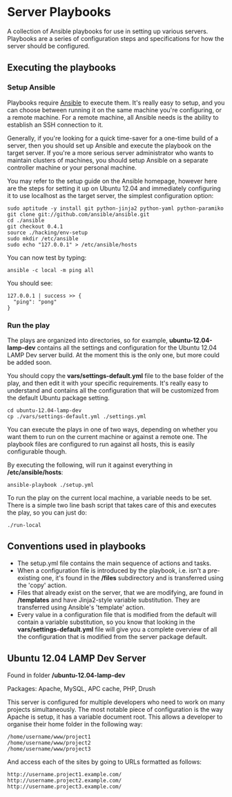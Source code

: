 Server Playbooks
========================

A collection of Ansible playbooks for use in setting up various servers.
Playbooks are a series of configuration steps and specifications for how the
server should be configured.

Executing the playbooks
---------------------------

### Setup Ansible

Playbooks require [Ansible][1] to execute them. It's really easy to setup, and
you can choose between running it on the same machine you're configuring, or a
remote machine. For a remote machine, all Ansible needs is the ability to establish
an SSH connection to it.

Generally, if you're looking for a quick time-saver for a one-time build of a
server, then you should set up Ansible and execute the playbook on the target
server. If you're a more serious server administrator who wants to maintain
clusters of machines, you should setup Ansible on a separate controller machine
or your personal machine.

You may refer to the setup guide on the Ansible homepage, however here are the
steps for setting it up on Ubuntu 12.04 and immediately configuring it to use
localhost as the target server, the simplest configuration option:

    sudo aptitude -y install git python-jinja2 python-yaml python-paramiko
    git clone git://github.com/ansible/ansible.git
    cd ./ansible
    git checkout 0.4.1
    source ./hacking/env-setup
    sudo mkdir /etc/ansible
    sudo echo "127.0.0.1" > /etc/ansible/hosts

You can now test by typing:

    ansible -c local -m ping all

You should see:

    127.0.0.1 | success >> {
      "ping": "pong"
    }

### Run the play

The plays are organized into directories, so for example, __ubuntu-12.04-lamp-dev__
contains all the settings and configuration for the Ubuntu 12.04 LAMP Dev server
build. At the moment this is the only one, but more could be added soon.

You should copy the __vars/settings-default.yml__ file to the base folder of the
play, and then edit it with your specific requirements. It's really easy to
understand and contains all the configuration that will be customized from the
default Ubuntu package setting.

    cd ubuntu-12.04-lamp-dev
    cp ./vars/settings-default.yml ./settings.yml

You can execute the plays in one of two ways, depending on whether you want them
to run on the current machine or against a remote one. The playbook files are
configured to run against all hosts, this is easily configurable though.

By executing the following, will run it against everything in __/etc/ansible/hosts__:

    ansible-playbook ./setup.yml

To run the play on the current local machine, a variable needs to be set. There
is a simple two line bash script that takes care of this and executes the play,
so you can just do:

    ./run-local

Conventions used in playbooks
---------------------------

- The setup.yml file contains the main sequence of actions and tasks.
- When a configuration file is introduced by the playbook, i.e. isn't
  a pre-existing one, it's found in the __/files__ subdirectory and is transferred
  using the 'copy' action.
- Files that already exist on the server, that we are modifying, are found
  in __/templates__ and have Jinja2-style variable substitution. They are
  transferred using Ansible's 'template' action.
- Every value in a configuration file that is modified from the default will
  contain a variable substitution, so you know that looking in the
  __vars/settings-default.yml__ file will give you a complete overview of all the
  configuration that is modified from the server package default.

Ubuntu 12.04 LAMP Dev Server
---------------------------

Found in folder __/ubuntu-12.04-lamp-dev__

Packages: Apache, MySQL, APC cache, PHP, Drush

This server is configured for multiple developers who need to work on many
projects simultaneously. The most notable piece of configuration is the way
Apache is setup, it has a variable document root. This allows a developer to
organise their home folder in the following way:

    /home/username/www/project1
    /home/username/www/project2
    /home/username/www/project3

And access each of the sites by going to URLs formatted as follows:

    http://username.project1.example.com/
    http://username.project2.example.com/
    http://username.project3.example.com/

[1]: http://ansible.github.com/ "Ansible"